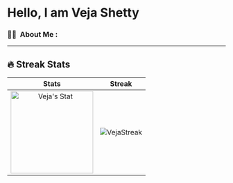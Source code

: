 # Hello, I am Veja Shetty

### :woman_technologist: &nbsp;About Me :

---
## 🔥 Streak Stats

| Stats    | Streak    |
| :---: | :---: |
|<a href="https://github.com/Vejaaa"><img alt="Veja's Stat" src="https://github-readme-stats.vercel.app/api?username=Vejaaa&show_icons=true&count_private=true&title_color=f69673&icon_color=1b93c9&show_owner=true" height="190px"/></a>|<img src="https://github-readme-streak-stats.herokuapp.com/?user=Vejaaa&title_color=f69673&icon_color=1b93c9&show_owner=true" alt="VejaStreak"/>|
